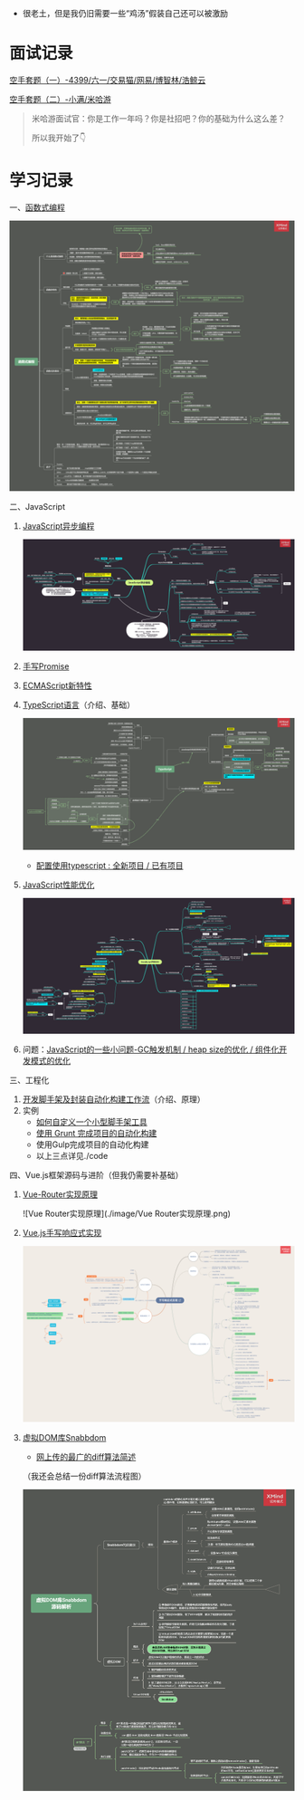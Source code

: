 

- 很老土，但是我仍旧需要一些“鸡汤”假装自己还可以被激励

# 



# 面试记录

[空手套题（一）-4399/六一/交易猫/网易/博智林/浩鲸云](https://github.com/janeLLLL/blog/issues/14)

[空手套题（二）-小满/米哈游](https://github.com/janeLLLL/blog/issues/20)

> 米哈游面试官：你是工作一年吗？你是社招吧？你的基础为什么这么差？
>
> 所以我开始了👇

# 学习记录

一、[函数式编程](https://github.com/janeLLLL/blog/issues/1)

![函数式编程](./image/函数式编程.png)

二、JavaScript

1. [JavaScript异步编程](https://github.com/janeLLLL/blog/issues/2)

   ![JavaScript异步编程](./image/JavaScript异步编程.png)

2. [手写Promise](https://github.com/janeLLLL/blog/issues/3)

3. [ECMAScript新特性](https://github.com/janeLLLL/blog/issues/4)

4. [TypeScript语言](https://github.com/janeLLLL/blog/issues/5)（介绍、基础）

   ![TypeScript](./image/TypeScript.png)

   - [配置使用typescript : 全新项目 / 已有项目](https://github.com/janeLLLL/blog/issues/13)

5. [JavaScript性能优化](https://github.com/janeLLLL/blog/issues/6)

   ![JavaScript性能优化](./image/JavaScript性能优化.png)

6. 问题：[JavaScript的一些小问题-GC触发机制 / heap size的优化 / 组件化开发模式的优化](https://github.com/janeLLLL/blog/issues/12)

三、工程化

1. [开发脚手架及封装自动化构建工作流](https://github.com/janeLLLL/blog/issues/10)（介绍、原理）
2. 实例
   - [如何自定义一个小型脚手架工具](https://github.com/janeLLLL/blog/issues/7)
   - [使用 Grunt 完成项目的自动化构建](https://github.com/janeLLLL/blog/issues/8)
   - 使用Gulp完成项目的自动化构建
   - 以上三点详见./code

四、Vue.js框架源码与进阶（但我仍需要补基础）

1. [Vue-Router实现原理](https://github.com/janeLLLL/blog/issues/25)

   ![Vue Router实现原理](./image/Vue Router实现原理.png)

2. [Vue.js手写响应式实现](https://github.com/janeLLLL/blog/issues/26)

   ![手写响应式实现](./image/手写响应式实现.png)

3. [虚拟DOM库Snabbdom](https://github.com/janeLLLL/blog/issues/27)

   - [网上传的最广的diff算法简述](https://github.com/janeLLLL/blog/issues/24)

   （我还会总结一份diff算法流程图）

   ![虚拟DOM库Snabbdom源码解析](./image/虚拟DOM库Snabbdom源码解析.png)